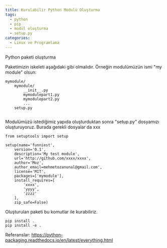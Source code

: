 ```yaml
---
title: Kurulabilir Python Modulü Oluşturma
tags:
  - python
  - pip
  - modül oluşturma
  - setup.py
categories:
  - Linux ve Programlama
---
```


Python paketi oluşturma


Paketimizin iskeleti aşağıdaki gibi olmalıdır. Örneğin modulümüzün ismi "my module" olsun:

```
mymodule/
	mymodule/
		__init__.py
		mymodulepart1.py
		mymodulepart2.py
		...
	setup.py
	
```

Modulümüzü istediğimiz yapıda oluşturduktan sonra "setup.py" dosyamızı oluşturuyoruz. Burada gerekli dosyalar da xxx

```
from setuptools import setup

setup(name='funniest',
	version='0.1',
	description='My test module',
	url='http://github.com/xxxx/xxxx',
	author='Moz',
	author_email=mehmetozanunal@gmail.com',
	license='MIT',
	packages=['mymodule'],
	install_requires=[
		'xxxx',
        'yyyy',
        'zzzz'
	],
	zip_safe=False)
```


Oluşturulan paketi bu komutlar ile kurabiliriz. 
```
pip install .
pip install -e .
```

Referanslar:
https://python-packaging.readthedocs.io/en/latest/everything.html

